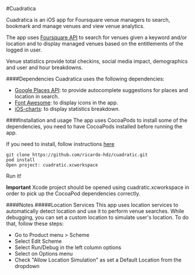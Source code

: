 #Cuadratica

Cuadratica is an iOS app for Foursquare venue managers to search, bookmark and manage venues and view venue analytics.

The app uses [Foursquare API](https://developer.foursquare.com/) to search for venues given a keyword and/or location and to display managed venues based on the entitlements of the logged in user.

Venue statistics provide total checkins, social media impact, demographics and user and hour breakdowns.

####Dependencies
Cuadratica uses the following dependencies:

- [Google Places API](https://developers.google.com/places/ios-api/start): to provide autocomplete suggestions for places and location in search.
- [Font Awesome](https://github.com/thii/FontAwesome.swift): to display icons in the app.
- [iOS-charts](https://github.com/danielgindi/ios-charts): to display statistics breakdown.

####Installation and usage
The app uses CocoaPods to install some of the dependencies, you need to have CocoaPods installed before running the app.

If you need to install, follow instructions [here](https://guides.cocoapods.org/using/getting-started.html)

```
git clone https://github.com/ricardo-hdz/cuadratic.git
pod install
Open project: cuadratic.xcworkspace
```
Run it!

**Important** Xcode project should be opened using cuadratic.xcworkspace in order to pick up the CocoaPod dependencies correctly.

####Notes
#####Location Services
This app uses location services to automatically detect location and use it to perform venue searches. While debugging, you can set a custom location to simulate user's location. To do that, follow these steps:

- Go to Product menu > Scheme
- Select Edit Scheme
- Select Run/Debug in the left column options
- Select on Options menu
- Check "Allow Location Simulation" as set a Default Location from the dropdown
